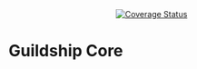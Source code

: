 <center>
<a href='https://coveralls.io/github/Guildship/core?branch='><img src='https://coveralls.io/repos/github/Guildship/core/badge.svg?branch=' alt='Coverage Status' /></a>
</center>

# Guildship Core
